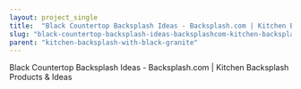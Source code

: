 ```yaml
---
layout: project_single
title:  "Black Countertop Backsplash Ideas - Backsplash.com | Kitchen Backsplash Products & Ideas"
slug: "black-countertop-backsplash-ideas-backsplashcom-kitchen-backsplash-products-ideas"
parent: "kitchen-backsplash-with-black-granite"
---
```

Black Countertop Backsplash Ideas - Backsplash.com | Kitchen Backsplash Products & Ideas